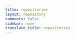 ```yaml
---
title: repositories
layout: repository
comments: false
sidebar: none
translate_title: repositories
---
```


